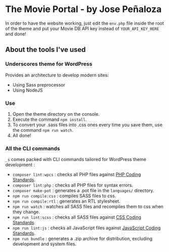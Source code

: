 The Movie Portal - by Jose Peñaloza
===

In order to have the website working, just edit the `env.php` file inside the root of the theme and put your Movie DB API key instead of `YOUR_API_KEY_HERE` and done!

About the tools I've used
---------------

### Underscores theme for WordPress

Provides an architecture to develop modern sites:

- Using Sass preprocessor
- Using NodeJS

### Use

1. Open the theme directory on the console.
2. Execute the command `npm install`.
3. To convert your .sass files into .css ones every time you save them, use the command `npm run watch`.
4. All done!

### All the CLI commands

`_s` comes packed with CLI commands tailored for WordPress theme development :

- `composer lint:wpcs` : checks all PHP files against [PHP Coding Standards](https://developer.wordpress.org/coding-standards/wordpress-coding-standards/php/).
- `composer lint:php` : checks all PHP files for syntax errors.
- `composer make-pot` : generates a .pot file in the `languages/` directory.
- `npm run compile:css` : compiles SASS files to css.
- `npm run compile:rtl` : generates an RTL stylesheet.
- `npm run watch` : watches all SASS files and recompiles them to css when they change.
- `npm run lint:scss` : checks all SASS files against [CSS Coding Standards](https://developer.wordpress.org/coding-standards/wordpress-coding-standards/css/).
- `npm run lint:js` : checks all JavaScript files against [JavaScript Coding Standards](https://developer.wordpress.org/coding-standards/wordpress-coding-standards/javascript/).
- `npm run bundle` : generates a .zip archive for distribution, excluding development and system files.
